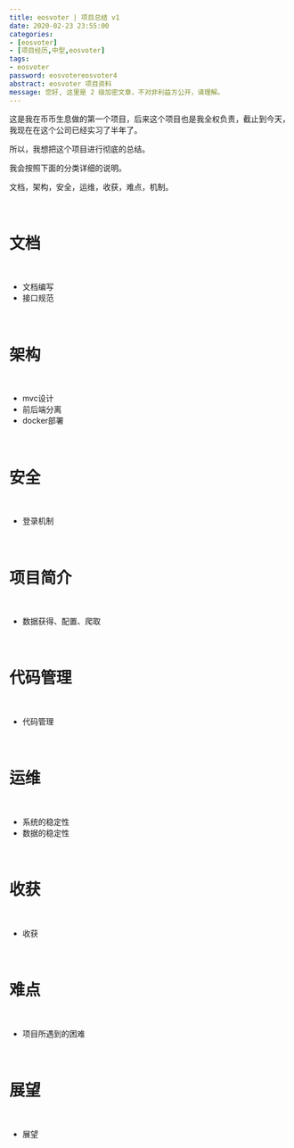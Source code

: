 ```yaml
---
title: eosvoter | 项目总结 v1
date: 2020-02-23 23:55:00
categories:
- [eosvoter]
- [项目经历,中型,eosvoter]
tags:
- eosvoter
password: eosvotereosvoter4
abstract: eosvoter 项目资料
message: 您好, 这里是 2 级加密文章，不对非利益方公开，请理解。
---
```

这是我在币币生息做的第一个项目，后来这个项目也是我全权负责，截止到今天，我现在在这个公司已经实习了半年了。

所以，我想把这个项目进行彻底的总结。

我会按照下面的分类详细的说明。

文档，架构，安全，运维，收获，难点，机制。

<!-- more -->

<br/>

# 文档

<br/>

- 文档编写
- 接口规范

<br/>

# 架构

<br/>

- mvc设计
- 前后端分离
- docker部署

<br/>

# 安全

<br/>

- 登录机制

<br/>

# 项目简介

<br/>

- 数据获得、配置、爬取

<br/>

# 代码管理

<br/>

- 代码管理

<br/>

# 运维

<br/>

- 系统的稳定性
- 数据的稳定性

<br/>

# 收获

<br/>

- 收获

<br/>

# 难点

<br/>

- 项目所遇到的困难

<br/>

# 展望

<br/>

- 展望


